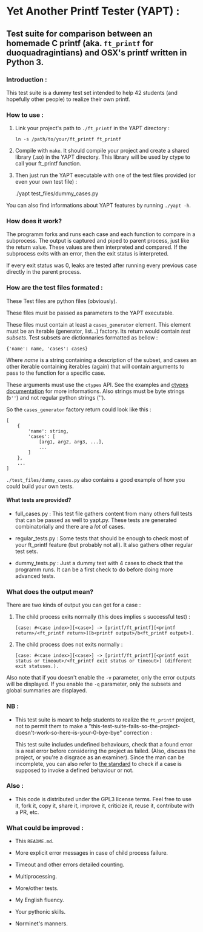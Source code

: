 # Yet Another Printf Tester (YAPT) :

## Test suite for comparison between an homemade C printf (aka. `ft_printf` for duoquadragintians) and OSX's printf written in Python 3.

### Introduction :

This test suite is a dummy test set intended to help 42 students (and hopefully other people) to realize their own printf.

### How to use :

1. Link your project's path to `./ft_printf` in the YAPT directory :

   `ln -s /path/to/your/ft_printf ft_printf`

2. Compile with `make`. It should compile your project and create a shared library (.so) in the YAPT directory.
   This library will be used by ctype to call your ft_printf function.
   
3. Then just run the YAPT executable with one of the test files provided (or even your own test file) :

    ./yapt test_files/dummy_cases.py

You can also find informations about YAPT features by running `./yapt -h`.

### How does it work?

The programm forks and runs each case and each function to compare in a subprocess. The output is captured and piped to parent process, just like the return value.
These values are then interpreted and compared. If the subprocess exits with an error, then the exit status is interpreted.

If every exit status was 0, leaks are tested after running every previous case directly in the parent process.

### How are the test files formated :

These Test files are python files (obviously).

These files must be passed as parameters to the YAPT executable.

These files must contain at least a `cases_generator` element. This element must be an iterable (generator, list...) factory. Its return would contain *test subsets*.
Test subsets are dictionnaries formatted as bellow :

    {'name': name, 'cases': cases}

Where *name* is a string containing a description of the subset, and cases an other iterable containing iterables (again) that will contain arguments to pass to the function for a specific case.

These arguments must use the `ctypes` API. See the examples and [ctypes documentation][1] for more informations. Also strings must be byte strings (`b''`) and not regular python strings ('').

So the `cases_generator` factory return could look like this :

    [
	    {
		    'name': string,
			'cases': [
				[arg1, arg2, arg3, ...],
				...
			]
		},
		...
	]

`./test_files/dummy_cases.py` also contains a good example of how you could build your own tests.

#### What tests are provided?

* full_cases.py : This test file gathers content from many others full tests that can be passed as well to yapt.py. These tests are generated combinatorially and there are a *lot* of cases.

* regular_tests.py : Some tests that should be enough to check most of your ft_printf feature (but probably not all). It also gathers other regular test sets.

* dummy_tests.py : Just a dummy test with 4 cases to check that the programm runs. It can be a first check to do before doing more advanced tests.

### What does the output mean?

There are two kinds of output you can get for a case :

1. The child process exits normally (this does implies s successful test) :

       [case: #<case index>][<case>] -> [printf/ft_printf][<printf return>/<ft_printf return>][b<printf output>/b<ft_printf output>].

2. The child process does not exits normally :

       [case: #<case index>][<case>] -> [printf/ft_printf][<printf exit status or timeout>/<ft_printf exit status or timeout>] (different exit statuses.).

Also note that if you doesn't enable the `-v` parameter, only the error outputs will be displayed. If you enable the `-q` parameter, only the subsets and global summaries are displayed.

### NB :

* This test suite is meant to help students to realize the `ft_printf` project, not to permit them to make a "this-test-suite-fails-so-the-project-doesn't-work-so-here-is-your-0-bye-bye" correction :

   This test suite includes undefined behaviours, check that a found error is a real error before considering the project as failed. (Also, discuss the project, or you're a disgrace as an examiner). Since the man can be incomplete, you can also refer to [the standard][2] to check if a case is supposed to invoke a defined behaviour or not.

### Also :

* This code is distributed under the GPL3 license terms. Feel free to use it, fork it, copy it, share it, improve it, criticize it, reuse it, contribute with a PR, etc.

### What could be improved :

* This `README.md`.

* More explicit error messages in case of child process failure.

* Timeout and other errors detailed counting.

* Multiprocessing.

* More/other tests.

* My English fluency.

* Your pythonic skills.

* Norminet's manners.

[1]: https://7chan.org/pr/src/Violent_Python_A_Cookbook_for_Hackers_Forensic_Ana.pdf
[2]: http://www.iso-9899.info/n1570.html#7.21.6.1
